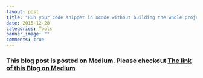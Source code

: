 ```yaml
---
layout: post
title: "Run your code snippet in Xcode without building the whole project"
date: 2015-12-28
categories: Tools
banner_image: ""
comments: true
---
```


### This blog post is posted on Medium. Please checkout [The link of this Blog on Medium](https://medium.com/@victor_wang/run-your-code-snippet-from-xcode-without-building-the-whole-project-1821cf85b2f2)
